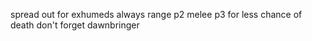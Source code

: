 spread out for exhumeds
always range p2
melee p3 for less chance of death
don't forget dawnbringer

